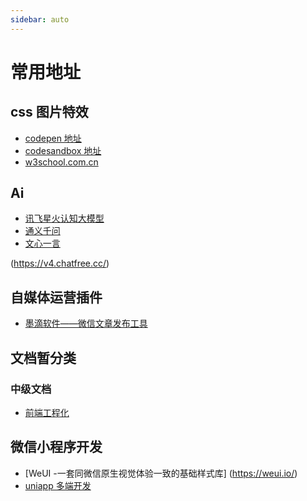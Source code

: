 ```yaml
---
sidebar: auto
---
```

# 常用地址

## css 图片特效
- [codepen 地址](https://codepen.io/pen/)
- [codesandbox 地址](https://codesandbox.io/s/vanilla)
- [w3school.com.cn](https://www.w3school.com.cn/tiy/t.asp?f=eg_html_basic)

## Ai
- [讯飞星火认知大模型](https://xinghuo.xfyun.cn/desk)
- [通义千问](https://qianwen.aliyun.com/)
- [文心一言](https://yiyan.baidu.com/)

 (https://v4.chatfree.cc/)
 
## 自媒体运营插件
- [墨滴软件——微信文章发布工具](https://product.mdnice.com/)
## 文档暂分类
### 中级文档
- [前端工程化](../middle/engineering/)


## 微信小程序开发
- [WeUI -一套同微信原生视觉体验一致的基础样式库] (https://weui.io/)
- [uniapp 多端开发](https://uniapp.dcloud.net.cn/tutorial/project.html)
